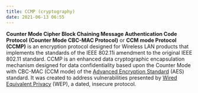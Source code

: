 ```yaml
---
title: CCMP (cryptography)
date: 2021-06-13 06:55
---
```


**Counter Mode Cipher Block Chaining Message Authentication Code Protocol**
**(Counter Mode CBC-MAC Protocol)** or **CCM mode Protocol (CCMP)** is an
encryption protocol designed for Wireless LAN products that implements the
standards of the IEEE 802.11i amendment to the original IEEE 802.11 standard.
CCMP is an enhanced data cryptographic encapsulation mechanism designed for data
confidentiality based upon the Counter Mode with CBC-MAC (CCM mode) of the
[Advanced Encryption Standard](2021-02-03--07-29-17Z--symmetric-key_encryption.md) (AES) standard. 
It was created to address vulnerabilities presented by 
[Wired Equivalent Privacy](2021-06-13--07-04-02Z--wired_equivalent_privacy.md) (WEP), 
a dated, insecure protocol.


